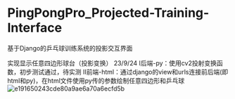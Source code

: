 # PingPongPro_Projected-Training-Interface
基于Django的乒乓球训练系统的投影交互界面

实现显示任意四边形球台（投影变换）   23/9/24
Ⅰ后端-py：使用cv2投射变换函数，初步测试通过，待实测
Ⅱ前端-html：通过django的view和urls连接前后端(即html和py)，在html文件使用py传的参数绘制任意四边形和乒乓球
![e191650243cde80a9ae6a70a6ecfd5b](https://github.com/dufan-py/PingPongPro_Projected-Training-Interface/assets/53752434/5307b23a-9890-4c20-a67b-11e45dbdbc06)
